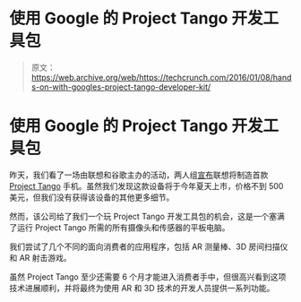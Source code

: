 # 使用 Google 的 Project Tango 开发工具包 

> 原文：<https://web.archive.org/web/https://techcrunch.com/2016/01/08/hands-on-with-googles-project-tango-developer-kit/>

# 使用 Google 的 Project Tango 开发工具包

昨天，我们看了一场由联想和谷歌主办的活动，两人组[宣布](https://web.archive.org/web/20221025222203/https://beta.techcrunch.com/2016/01/07/lenovo-is-making-the-first-google-project-tango-phone/)联想将制造首款 [Project Tango](https://web.archive.org/web/20221025222203/https://beta.techcrunch.com/2014/02/20/inside-the-revolutionary-3d-vision-chip-at-the-heart-of-googles-project-tango-phone/) 手机。虽然我们发现这款设备将于今年夏天上市，价格不到 500 美元，但我们没有获得该设备的其他更多细节。

然而，该公司给了我们一个玩 Project Tango 开发工具包的机会，这是一个塞满了运行 Project Tango 所需的所有摄像头和传感器的平板电脑。

我们尝试了几个不同的面向消费者的应用程序，包括 AR 测量棒、3D 房间扫描仪和 AR 射击游戏。

虽然 Project Tango 至少还需要 6 个月才能进入消费者手中，但很高兴看到这项技术进展顺利，并将最终为使用 AR 和 3D 技术的开发人员提供一系列功能。
